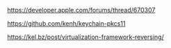https://developer.apple.com/forums/thread/670307

https://github.com/kenh/keychain-pkcs11

https://kel.bz/post/virtualization-framework-reversing/

